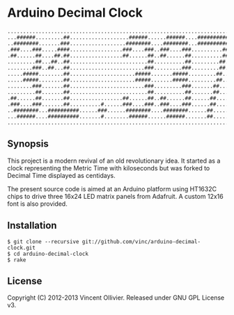 Arduino Decimal Clock
=====================

    ........................................................................
    ...######.........##...................######......######....##########.
    ..########.......###..................########....########...##########.
    .###....###.....####.................###....###..###....###..........##.
    .##......##....##.##.................##......##..##......##..........##.
    .........##...##..##.........................##..........##.........##..
    ........###..##...##........................###.........###.........##..
    .....#####........##.....................#####.......#####.........##...
    .....#####........##.....................#####.......#####.........##...
    ........###.......##........................###.........###.......##....
    .........##.......##.........................##..........##.......##....
    .##......##.......##.................##......##..##......##......##.....
    .###....###.......##..........#......###....###..###....###......##.....
    ..########...##########......###......########....########......##......
    ...######....##########.......#........######......######.......##......
    ........................................................................


Synopsis
--------

This project is a modern revival of an old revolutionary idea. It started as a
clock representing the Metric Time with kiloseconds but was forked to Decimal
Time displayed as centidays.

The present source code is aimed at an Arduino platform using HT1632C chips to
drive three 16x24 LED matrix panels from Adafruit. A custom 12x16 font is also
provided.


Installation
------------

    $ git clone --recursive git://github.com/vinc/arduino-decimal-clock.git
    $ cd arduino-decimal-clock
    $ rake


License
-------

Copyright (C) 2012-2013 Vincent Ollivier. Released under GNU GPL License v3.
